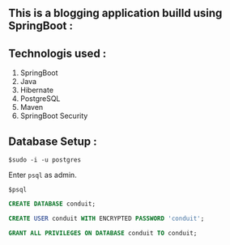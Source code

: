 ## This is a blogging application builld using SpringBoot :

## Technologis used :
1. SpringBoot
2. Java
3. Hibernate
4. PostgreSQL
5. Maven
6. SpringBoot Security

## Database Setup :

```$sudo -i -u postgres```

Enter `psql` as admin.

```$psql```

```SQL
CREATE DATABASE conduit;

CREATE USER conduit WITH ENCRYPTED PASSWORD 'conduit';

GRANT ALL PRIVILEGES ON DATABASE conduit TO conduit;
```
